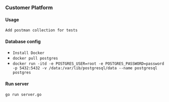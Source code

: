 ### Customer Platform

#### Usage
`Add postman collection for tests`

#### Database config
- `Install Docker` 
- `docker pull postgres`
- `docker run -itd -e POSTGRES_USER=root -e POSTGRES_PASSWORD=password -p 5432:5432 -v /data:/var/lib/postgresql/data --name postgresql postgres`

#### Run server
`go run server.go`